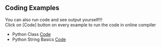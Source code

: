 ## Coding Examples

You can also run code and see output yourself!!!   
Click on [Code] button on every example to run the code in online compiler

- Python Class [Code](https://onecompiler.com/python/3y7h2hufs)  
- Python String Basics [Code](https://onecompiler.com/python/3y7c5jc9q)